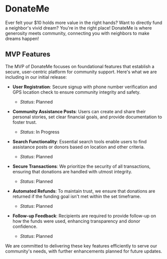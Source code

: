 # DonateMe

Ever felt your $10 holds more value in the right hands? Want to directly fund a neighbor's vivid dream? You're in the right place! DonateMe is where generosity meets community, connecting you with neighbors to make dreams happen!

## MVP Features

The MVP of DonateMe focuses on foundational features that establish a secure, user-centric platform for community support. Here's what we are including in our initial release:

- **User Registration**: Secure signup with phone number verification and GPS location check to ensure community integrity and safety.
  - *Status*: Planned

- **Community Assistance Posts**: Users can create and share their personal stories, set clear financial goals, and provide documentation to foster trust.
  - *Status*: In Progress

- **Search Functionality**: Essential search tools enable users to find assistance posts or donors based on location and other criteria.
  - *Status*: Planned

- **Secure Transactions**: We prioritize the security of all transactions, ensuring that donations are handled with utmost integrity.
  - *Status*: Planned

- **Automated Refunds**: To maintain trust, we ensure that donations are returned if the funding goal isn't met within the set timeframe.
  - *Status*: Planned

- **Follow-up Feedback**: Recipients are required to provide follow-up on how the funds were used, enhancing transparency and donor confidence.
  - *Status*: Planned

We are committed to delivering these key features efficiently to serve our community's needs, with further enhancements planned for future updates.

